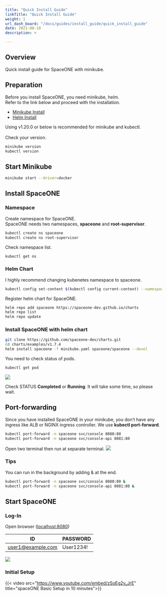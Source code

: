 ```yaml
---
title: "Quick Install Guide"
linkTitle: "Quick Install Guide"
weight: 1
url_dash_board: "/docs/guides/install_guide/quick_install_guide" 
date: 2021-08-10
description: >

---
```


## Overview
Quick install guide for SpaceONE with minikube.

## Preparation
Before you install SpaceONE, you need minikube, helm. <br>
Refer to the link below and proceed with the installation.

* [Minikube Install](https://minikube.sigs.k8s.io/docs/start/)
* [Helm Install](https://helm.sh/docs/intro/install/)

Using v1.20.0 or below is recommended for minikube and kubectl.<br><br>
Check your version.

~~~bash
minikube version
kubectl version
~~~

## Start Minikube
~~~bash
minikube start --driver=docker
~~~

## Install SpaceONE

### Namespace
Create namespace for SpaceONE.<br>
SpaceONE needs two namespaces, **spaceone** and **root-supervisor**.
~~~bash
kubectl create ns spaceone
kubectl create ns root-supervisor
~~~

Check namespace list.
~~~bash
kubectl get ns
~~~

### Helm Chart
I highly recommend changing kubenetes namespace to spaceone.
~~~bash
kubectl config set-context $(kubectl config current-context) --namespace spaceone
~~~

Register helm chart for SpaceONE.
~~~bash
helm repo add spaceone https://spaceone-dev.github.io/charts
helm repo list
helm repo update
~~~

### Install SpaceONE with helm chart
~~~bash
git clone https://github.com/spaceone-dev/charts.git
cd charts/examples/v1.7.4
helm install spaceone -f minikube.yaml spaceone/spaceone --devel
~~~

You need to check status of pods.
~~~bash
kubectl get pod
~~~
![](/ko/docs/setup_operation/quick_install/quick_install_img/quick_install_image_01.png)

Check STATUS **Completed** or **Running**.
It will take some time, so please wait.

## Port-forwarding
Since you have installed SpaceONE in your minikube, you don’t have any ingress like ALB or NGINX ingress controller.
We use **kubectl port-forward**.

~~~bash
kubectl port-forward -n spaceone svc/console 8080:80
kubectl port-forward -n spaceone svc/console-api 8081:80
~~~

Open two terminal then run at separate terminal.
![](/ko/docs/setup_operation/quick_install/quick_install_img/quick_install_image_02.png)

### Tips
You can run in the background by adding & at the end.

~~~bash
kubectl port-forward -n spaceone svc/console 8080:80 &
kubectl port-forward -n spaceone svc/console-api 8081:80 &
~~~

## Start SpaceONE

### Log-In
Open browser
([localhost:8080](http://localhost:8080))

| ID | PASSWORD |
|---|---|
| user1@example.com | User1234! |

![](/ko/docs/setup_operation/quick_install/quick_install_img/quick_install_image_03.png)

### Initial Setup
{{< video src="https://www.youtube.com/embed/zSoEg2v_JrE" title="spaceONE Basic Setup in 10 minutes">}}

